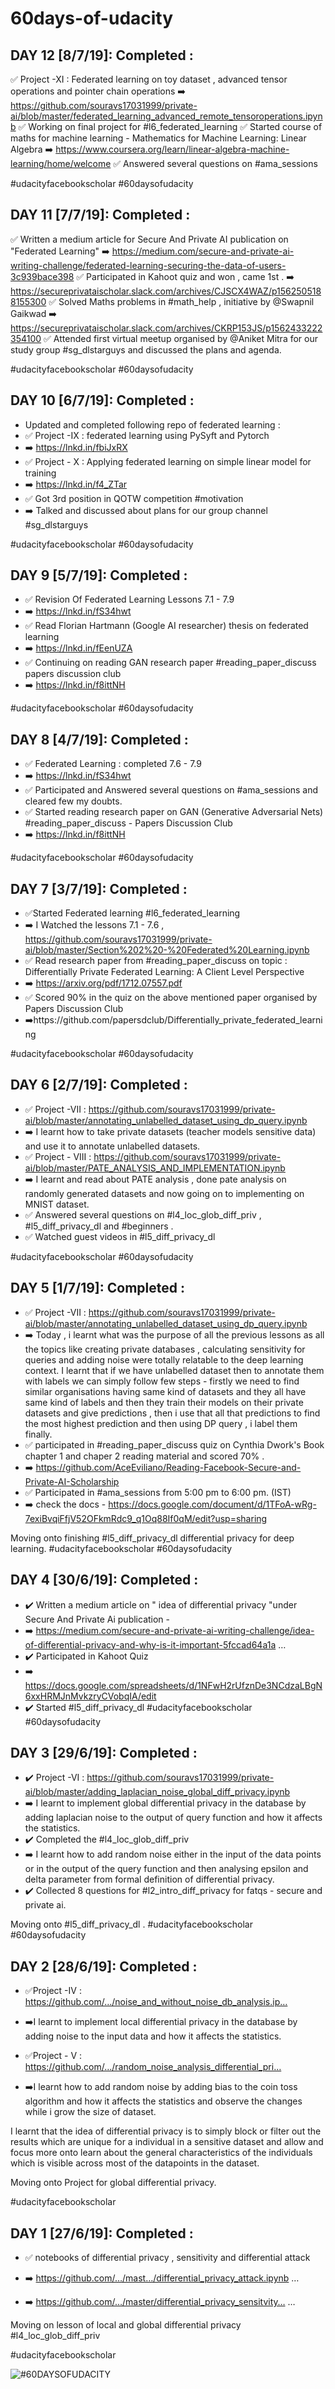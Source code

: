 # 60days-of-udacity
## DAY 12 [8/7/19]: Completed :
✅ Project -XI : Federated learning on toy dataset , advanced tensor operations and pointer chain operations
➡️ https://github.com/souravs17031999/private-ai/blob/master/federated_learning_advanced_remote_tensoroperations.ipynb
✅ Working on final project for #l6_federated_learning
✅ Started course of maths for machine learning  - Mathematics for Machine Learning: Linear Algebra
➡️ https://www.coursera.org/learn/linear-algebra-machine-learning/home/welcome
✅ Answered several questions on #ama_sessions

#udacityfacebookscholar
#60daysofudacity

## DAY 11 [7/7/19]: Completed :
✅  Written a medium article for Secure And Private AI publication on "Federated Learning"
➡️  https://medium.com/secure-and-private-ai-writing-challenge/federated-learning-securing-the-data-of-users-3c939bace398
✅  Participated in Kahoot quiz and won , came 1st .
➡️  https://secureprivataischolar.slack.com/archives/CJSCX4WAZ/p1562505188155300
✅ Solved Maths problems in #math_help , initiative by @Swapnil Gaikwad
➡️  https://secureprivataischolar.slack.com/archives/CKRP153JS/p1562433222354100
✅ Attended first virtual meetup organised by @Aniket Mitra for our study group #sg_dlstarguys and discussed the plans and agenda.

#udacityfacebookscholar
#60daysofudacity

## DAY 10 [6/7/19]: Completed :
* Updated and completed following repo of federated learning :
* ✅ Project -IX : federated learning using PySyft and Pytorch
* ➡️ https://lnkd.in/fbiJxRX
* ✅ Project - X : Applying federated learning on simple linear model for training
* ➡️ https://lnkd.in/f4_ZTar
* ✅ Got 3rd position in QOTW competition #motivation
* ➡️ Talked and discussed about plans for our group channel #sg_dlstarguys

#udacityfacebookscholar
#60daysofudacity


## DAY 9 [5/7/19]: Completed :
* ✅ Revision Of Federated Learning Lessons 7.1 - 7.9
* ➡️ https://lnkd.in/fS34hwt
* ✅ Read Florian Hartmann (Google AI researcher) thesis on federated learning
* ➡️ https://lnkd.in/fEenUZA
* ✅ Continuing on reading GAN research paper #reading_paper_discuss  papers discussion club
* ➡️ https://lnkd.in/f8ittNH 

#udacityfacebookscholar
#60daysofudacity

## DAY 8 [4/7/19]: Completed :
* ✅ Federated Learning : completed 7.6  - 7.9
* ➡️  https://lnkd.in/fS34hwt
* ✅ Participated and Answered several questions on #ama_sessions and cleared few my doubts.
* ✅ Started reading research paper on GAN (Generative Adversarial Nets) #reading_paper_discuss - Papers Discussion Club
* ➡️ https://lnkd.in/f8ittNH

#udacityfacebookscholar
#60daysofudacity

## DAY 7 [3/7/19]: Completed :
* ✅Started Federated learning #l6_federated_learning
* ➡️ I Watched the lessons 7.1 - 7.6 , https://github.com/souravs17031999/private-ai/blob/master/Section%202%20-%20Federated%20Learning.ipynb
* ✅ Read research paper from #reading_paper_discuss on topic : Differentially Private Federated Learning: A Client Level Perspective
* ➡️  https://arxiv.org/pdf/1712.07557.pdf
* ✅  Scored 90% in the quiz on the above mentioned paper organised by Papers Discussion Club
* ➡️https://github.com/papersdclub/Differentially_private_federated_learning

#udacityfacebookscholar
#60daysofudacity

## DAY 6 [2/7/19]: Completed :
* ✅ Project -VII : https://github.com/souravs17031999/private-ai/blob/master/annotating_unlabelled_dataset_using_dp_query.ipynb
* ➡️ I learnt how to take private datasets (teacher models sensitive data) and use it to annotate unlabelled datasets.
* ✅ Project - VIII : https://github.com/souravs17031999/private-ai/blob/master/PATE_ANALYSIS_AND_IMPLEMENTATION.ipynb
* ➡️ I learnt and read about PATE analysis , done pate analysis on randomly generated datasets and now going on to implementing on MNIST dataset.
* ✅ Answered several questions on #l4_loc_glob_diff_priv  ,  #l5_diff_privacy_dl and #beginners .
* ✅ Watched guest videos in #l5_diff_privacy_dl

#udacityfacebookscholar
#60daysofudacity

## DAY 5 [1/7/19]: Completed :
* ✅ Project -VII : https://github.com/souravs17031999/private-ai/blob/master/annotating_unlabelled_dataset_using_dp_query.ipynb
* ➡️ Today  , i learnt what was the purpose of all the previous lessons as all the topics  like creating private databases , calculating sensitivity for queries and adding noise were totally relatable to the deep learning context. 
I learnt that if we have unlabelled dataset then to annotate them with labels we can simply follow few steps - firstly we need to find similar organisations having same kind of datasets and they all have same kind of labels and then they train their models on their private datasets and give predictions , then i use that all that predictions to  find the most highest prediction and then using DP query , i label them finally.
* ✅ participated in #reading_paper_discuss quiz on Cynthia Dwork's Book chapter 1 and chaper 2 reading material and scored 70% .
* ➡️ https://github.com/AceEviliano/Reading-Facebook-Secure-and-Private-AI-Scholarship
* ✅ Participated in #ama_sessions from 5:00 pm to 6:00 pm. (IST)
* ➡️ check the docs - https://docs.google.com/document/d/1TFoA-wRg-7exiBvqiFfjV52OFkmRdc9_q1Oq88If0qM/edit?usp=sharing

Moving onto finishing #l5_diff_privacy_dl  differential privacy for deep learning.
#udacityfacebookscholar
#60daysofudacity

## DAY 4 [30/6/19]: Completed : 
* ✔️ Written a medium article on " idea of differential privacy "under Secure And Private Ai publication - 
* ➡️ https://medium.com/secure-and-private-ai-writing-challenge/idea-of-differential-privacy-and-why-is-it-important-5fccad64a1a … 
* ✔️ Participated in Kahoot Quiz 
* ➡️ https://docs.google.com/spreadsheets/d/1NFwH2rUfznDe3NCdzaLBgN6xxHRMJnMvkzryCVobqIA/edit
* ✔️ Started #l5_diff_privacy_dl 
#udacityfacebookscholar 
#60daysofudacity

## DAY 3 [29/6/19]: Completed :
* ✔️ Project -VI : https://github.com/souravs17031999/private-ai/blob/master/adding_laplacian_noise_global_diff_privacy.ipynb
* ➡️ I learnt to implement global differential privacy in the database by adding laplacian noise to the output of query function and how it affects the statistics.
* ✔️ Completed the #l4_loc_glob_diff_priv
* ➡️ I learnt how to add random noise either in the input of the data points or in the output of the query function and then analysing epsilon and delta parameter from formal definition of differential privacy.
* ✔️ Collected 8 questions for #l2_intro_diff_privacy  for fatqs - secure and private ai.

Moving onto #l5_diff_privacy_dl .
#udacityfacebookscholar
#60daysofudacity

## DAY 2 [28/6/19]: Completed :

* ✅Project -IV : https://github.com/…/noise_and_without_noise_db_analysis.ip…

* ➡️I learnt to implement local differential privacy in the database by adding noise to the input data and how it affects the statistics.

* ✅Project - V : https://github.com/…/random_noise_analysis_differential_pri…

* ➡️I learnt how to add random noise by adding bias to the coin toss algorithm and how it affects the statistics and observe the changes while i grow the size of dataset.

I learnt that the idea of differential privacy is to simply block or filter out the results which are unique for a individual in a sensitive dataset and allow and focus more onto learn about the general characteristics of the individuals which is visible across most of the datapoints in the dataset.

Moving onto Project for global differential privacy.

#udacityfacebookscholar


## DAY 1 [27/6/19]: Completed :
* ✅ notebooks of differential privacy , sensitivity and differential attack

* ➡️ https://github.com/…/mast…/differential_privacy_attack.ipynb …

* ➡️ https://github.com/…/master/differential_privacy_sensitvity… …

Moving on lesson of local and global differential privacy #l4_loc_glob_diff_priv

#udacityfacebookscholar

![#60DAYSOFUDACITY](60daysofudacity.jpg)
